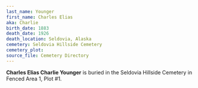 ```yaml
---
last_name: Younger
first_name: Charles Elias
aka: Charlie
birth_date: 1883
death_date: 1926
death_location: Seldovia, Alaska
cemetery: Seldovia Hillside Cemetery
cemetery_plot: 
source_file: Cemetery Directory
---
```

**Charles Elias  Charlie Younger** is buried in the Seldovia Hillside Cemetery in Fenced Area 1, Plot #1.  




